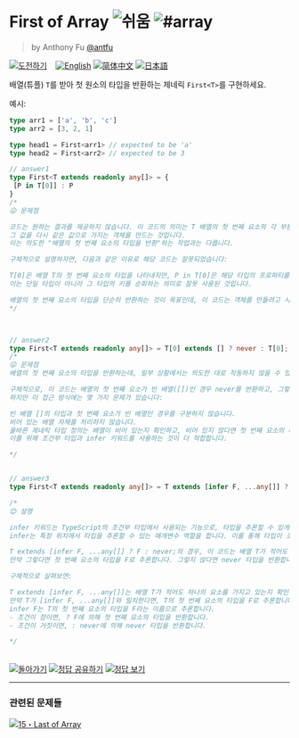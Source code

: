 <!--info-header-start--><h1>First of Array <img src="https://img.shields.io/badge/-%EC%89%AC%EC%9B%80-7aad0c" alt="쉬움"/> <img src="https://img.shields.io/badge/-%23array-999" alt="#array"/></h1><blockquote><p>by Anthony Fu <a href="https://github.com/antfu" target="_blank">@antfu</a></p></blockquote><p><a href="https://tsch.js.org/14/play/ko" target="_blank"><img src="https://img.shields.io/badge/-%EB%8F%84%EC%A0%84%ED%95%98%EA%B8%B0-3178c6?logo=typescript&logoColor=white" alt="도전하기"/></a> &nbsp;&nbsp;&nbsp;<a href="./README.md" target="_blank"><img src="https://img.shields.io/badge/-English-gray" alt="English"/></a>  <a href="./README.zh-CN.md" target="_blank"><img src="https://img.shields.io/badge/-%E7%AE%80%E4%BD%93%E4%B8%AD%E6%96%87-gray" alt="简体中文"/></a>  <a href="./README.ja.md" target="_blank"><img src="https://img.shields.io/badge/-%E6%97%A5%E6%9C%AC%E8%AA%9E-gray" alt="日本語"/></a> </p><!--info-header-end-->

배열(튜플) `T`를 받아 첫 원소의 타입을 반환하는 제네릭 `First<T>`를 구현하세요.

예시:

```ts
type arr1 = ['a', 'b', 'c']
type arr2 = [3, 2, 1]

type head1 = First<arr1> // expected to be 'a'
type head2 = First<arr2> // expected to be 3

// answer1
type First<T extends readonly any[]> = {
 [P in T[0]] : P
}
/*
😛 문제점

코드는 원하는 결과를 제공하지 않습니다. 이 코드의 의미는 T 배열의 첫 번째 요소의 각 부분을 키로 사용하고,
그 값을 다시 같은 값으로 가지는 객체를 만드는 것입니다.
이는 의도한 "배열의 첫 번째 요소의 타입을 반환"하는 작업과는 다릅니다.

구체적으로 설명하자면, 다음과 같은 이유로 해당 코드는 잘못되었습니다:

T[0]은 배열 T의 첫 번째 요소의 타입을 나타내지만, P in T[0]은 해당 타입의 프로퍼티를 반복하는 것을 의미합니다.
이는 단일 타입이 아니라 그 타입의 키를 순회하는 의미로 잘못 사용된 것입니다.

배열의 첫 번째 요소의 타입을 단순히 반환하는 것이 목표인데, 이 코드는 객체를 만들려고 시도하고 있습니다.
*/



// answer2
type First<T extends readonly any[]> = T[0] extends [] ? never : T[0];
/*
😛 문제점 
배열의 첫 번째 요소의 타입을 반환하는데, 일부 상황에서는 의도한 대로 작동하지 않을 수 있습니다.

구체적으로, 이 코드는 배열의 첫 번째 요소가 빈 배열([])인 경우 never를 반환하고, 그렇지 않으면 첫 번째 요소의 타입을 반환합니다.
하지만 이 접근 방식에는 몇 가지 문제가 있습니다:

빈 배열 []의 타입과 첫 번째 요소가 빈 배열인 경우를 구분하지 않습니다.
비어 있는 배열 자체를 처리하지 않습니다.
올바른 제네릭 타입 정의는 배열이 비어 있는지 확인하고, 비어 있지 않다면 첫 번째 요소의 타입을 반환하는 것입니다.
이를 위해 조건부 타입과 infer 키워드를 사용하는 것이 더 적합합니다.

*/


// answer3
type First<T extends readonly any[]> = T extends [infer F, ...any[]] ? F : never;

/*
😊 설명

infer 키워드는 TypeScript의 조건부 타입에서 사용되는 기능으로, 타입을 추론할 수 있게 해줍니다.
infer는 특정 위치에서 타입을 추론할 수 있는 매개변수 역할을 합니다. 이를 통해 타입이 조건에 따라 결정될 때, 특정 부분의 타입을 변수에 할당할 수 있습니다.

T extends [infer F, ...any[]] ? F : never;의 경우, 이 코드는 배열 T가 적어도 하나의 요소를 가지고 있는지 검사합니다.
만약 그렇다면 첫 번째 요소의 타입을 F로 추론합니다. 그렇지 않다면 never 타입을 반환합니다.

구체적으로 살펴보면:

T extends [infer F, ...any[]]는 배열 T가 적어도 하나의 요소를 가지고 있는지 확인합니다.
만약 T가 [infer F, ...any[]]와 일치한다면, T의 첫 번째 요소의 타입을 F로 추론합니다.
infer F는 T의 첫 번째 요소의 타입을 F라는 이름으로 추론합니다.
- 조건이 참이면, ? F에 의해 첫 번째 요소의 타입을 반환합니다.
- 조건이 거짓이면, : never에 의해 never 타입을 반환합니다.

*/


```

<!--info-footer-start--><br><a href="../../README.ko.md" target="_blank"><img src="https://img.shields.io/badge/-%EB%8F%8C%EC%95%84%EA%B0%80%EA%B8%B0-grey" alt="돌아가기"/></a> <a href="https://tsch.js.org/14/answer/ko" target="_blank"><img src="https://img.shields.io/badge/-%EC%A0%95%EB%8B%B5%20%EA%B3%B5%EC%9C%A0%ED%95%98%EA%B8%B0-teal" alt="정답 공유하기"/></a> <a href="https://tsch.js.org/14/solutions" target="_blank"><img src="https://img.shields.io/badge/-%EC%A0%95%EB%8B%B5%20%EB%B3%B4%EA%B8%B0-de5a77?logo=awesome-lists&logoColor=white" alt="정답 보기"/></a> <hr><h3>관련된 문제들</h3><a href="https://github.com/type-challenges/type-challenges/blob/main/questions/00015-medium-last/README.ko.md" target="_blank"><img src="https://img.shields.io/badge/-15%E3%83%BBLast%20of%20Array-d9901a" alt="15・Last of Array"/></a> <!--info-footer-end-->
